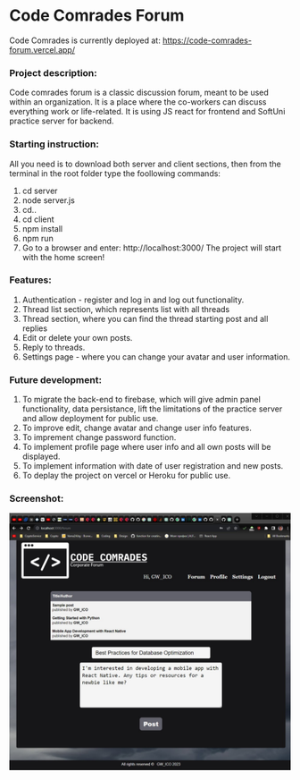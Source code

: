 # Code Comrades Forum
Code Comrades is currently deployed at: 
https://code-comrades-forum.vercel.app/

### Project description: 
Code comrades forum is a classic discussion forum, meant to be used within an organization. It is a place where the co-workers can discuss everything work or life-related. It is using JS react for frontend and SoftUni practice server for backend. 

### Starting instruction:
All you need is to download both server and client sections, then from the terminal in the root folder type the foollowing commands: 
1. cd server
2. node server.js
3. cd.. 
4. cd client
5. npm install
6. npm run 
7. Go to a browser and enter: http://localhost:3000/
The project will start with the home screen!

### Features:
1. Authentication - register and log in and log out functionality. 
2. Thread list section, which represents list with all threads
3. Thread section, where you can find the thread starting post and all replies
4. Edit or delete your own posts. 
5. Reply to threads. 
6. Settings page - where you can change your avatar and user information. 

### Future development:
1. To migrate the back-end to firebase, which will give admin panel functionality, data persistance, lift the limitations of the practice server and allow deployment for public use. 
2. To improve edit, change avatar and change user info features. 
3. To imprement change password function. 
4. To implement profile page where user info and all own posts will be displayed. 
5. To implement information with date of user registration and new posts. 
6. To deplay the project on vercel or Heroku for public use.

### Screenshot: 
![code comrades screenshot](https://github.com/hristogwivanov/code-comrades-forum/blob/main/Code%20Comrades%20screenshot.jpg)
